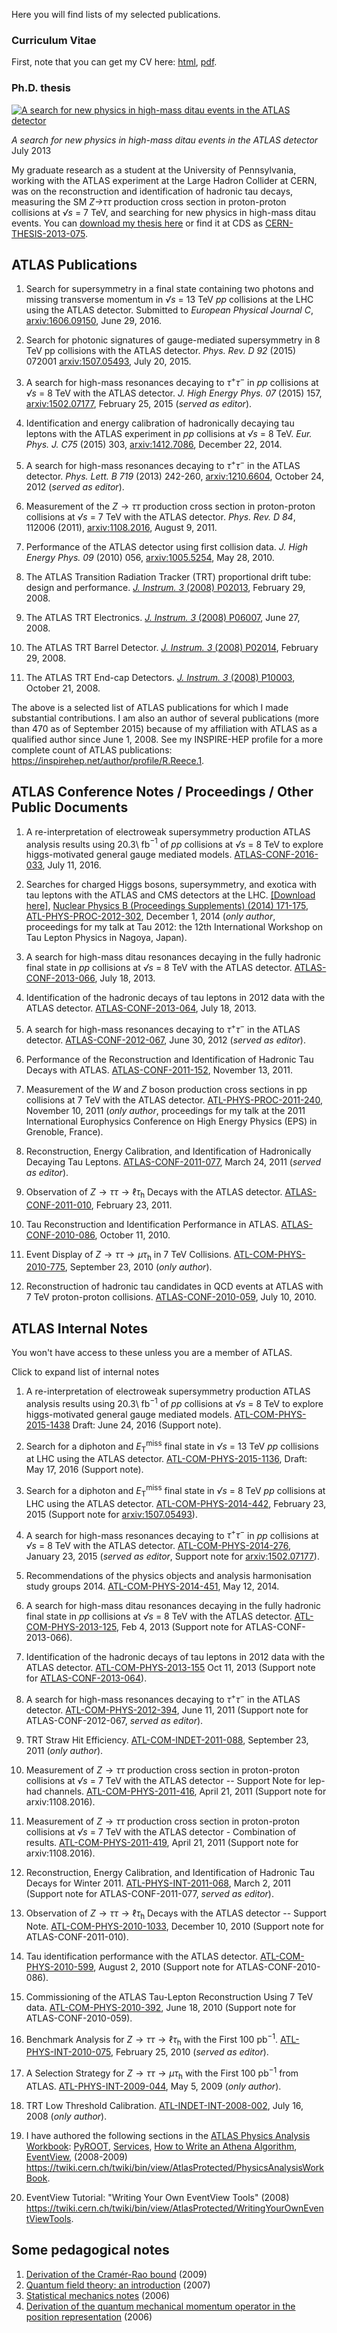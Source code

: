 
Here you will find lists of my selected publications.

### Curriculum Vitae

First, note that you can get my CV here: [html](../docs/Ryan_Reece_cv.html), [pdf](../docs/Ryan_Reece_cv.pdf).


### Ph.D. thesis

<a href="../docs/CERN-THESIS-2013-075.pdf"><img class="floatright" src="img/ryans-thesis-300.jpg" title="A search for new physics in high-mass ditau events in the ATLAS detector"/></a>

*A search for new physics in high-mass ditau events in the ATLAS detector*       
July 2013

My graduate research as a student at the University of Pennsylvania,
working with the ATLAS experiment at the Large Hadron Collider at CERN,
was on the reconstruction and identification of hadronic tau decays,
measuring the SM *Z&rarr;&tau;&tau;* production cross section in proton-proton collisions
at *&radic;s* = 7 TeV,
and searching for new physics in high-mass ditau events.
You can [download my thesis here](../docs/CERN-THESIS-2013-075.pdf)
or find it at CDS as [CERN-THESIS-2013-075](https://cds.cern.ch/record/1560836).


ATLAS Publications
-------------------------------------------------------------------------------

1.  Search for supersymmetry in a final state containing two photons and missing transverse momentum in
    *&radic;s* = 13 TeV $pp$ collisions at the LHC using the ATLAS detector.
    Submitted to *European Physical Journal C*,
    [arxiv:1606.09150](http://arxiv.org/abs/1606.09150),
    June 29, 2016.

1.  Search for photonic signatures of gauge-mediated supersymmetry in 8 TeV pp collisions with the ATLAS detector.
    *Phys. Rev. D 92* (2015) 072001
    [arxiv:1507.05493](http://arxiv.org/abs/1507.05493),
    July 20, 2015.

1.  A search for high-mass resonances decaying to $\tau^{+}\tau^{-}$
    in $pp$ collisions at *&radic;s* = 8 TeV with the ATLAS detector.
    *J. High Energy Phys. 07* (2015) 157,
    [arxiv:1502.07177](http://arxiv.org/abs/1502.07177),
    February 25, 2015
    (*served as editor*).

1.  Identification and energy calibration of hadronically decaying tau leptons with the ATLAS experiment
    in $pp$ collisions at *&radic;s* = 8 TeV.
    *Eur. Phys. J. C75* (2015) 303,
    [arxiv:1412.7086](http://arxiv.org/abs/1412.7086),
    December 22, 2014.

1.  A search for high-mass resonances decaying to $\tau^{+}\tau^{-}$ in the ATLAS detector.
    *Phys. Lett. B 719* (2013) 242-260,
    [arxiv:1210.6604](http://arxiv.org/abs/1210.6604),
    October 24, 2012
    (*served as editor*).

1.  Measurement of the $Z\rightarrow\tau\tau$ production cross section in proton-proton collisions
    at *&radic;s* = 7 TeV with the ATLAS detector.
    *Phys. Rev. D 84*, 112006 (2011),
    [arxiv:1108.2016](http://arxiv.org/abs/1108.2016),
    August 9, 2011.

1.  Performance of the ATLAS detector using first collision data.
    *J. High Energy Phys. 09* (2010) 056,
    [arxiv:1005.5254](http://arxiv.org/abs/1005.5254),
    May 28, 2010.

1.  The ATLAS Transition Radiation Tracker (TRT) proportional drift tube: design and performance.
    [*J. Instrum. 3* (2008) P02013](http://iopscience.iop.org/1748-0221/3/02/P02013/),
    February 29, 2008.

1.  The ATLAS TRT Electronics.
    [*J. Instrum. 3* (2008) P06007](http://iopscience.iop.org/1748-0221/3/06/P06007/),
    June 27, 2008.

1.  The ATLAS TRT Barrel Detector.
    [*J. Instrum. 3* (2008) P02014](http://iopscience.iop.org/1748-0221/3/02/P02014/),
    February 29, 2008.

1.  The ATLAS TRT End-cap Detectors.
    [*J. Instrum. 3* (2008) P10003](http://iopscience.iop.org/1748-0221/3/10/P10003/),
    October 21, 2008.

The above is a selected list of ATLAS publications for which I made substantial contributions.
I am also an author of several publications (more than 470 as of September 2015)
because of my affiliation with ATLAS as a qualified author since June 1, 2008.
See my INSPIRE-HEP profile for a more complete count of ATLAS publications:
<https://inspirehep.net/author/profile/R.Reece.1>.


ATLAS Conference Notes / Proceedings / Other Public Documents 
-------------------------------------------------------------------------------

1.  A re-interpretation of electroweak supersymmetry production ATLAS analysis results using 20.3\ fb${}^{-1}$ of $pp$ collisions at *&radic;s* = 8 TeV to explore higgs-motivated general gauge mediated models.
    [ATLAS-CONF-2016-033](https://cds.cern.ch/record/2198316),
    July 11, 2016.

1.  Searches for charged Higgs bosons, supersymmetry, and exotica with tau leptons with the ATLAS and CMS detectors at the LHC.
    [\[Download here\]](pdf/2014.Reece.Searches-for-charged-Higgs-bosons-supersymmetry-and-exotica-with-tau-leptons.pdf),
    [Nuclear Physics B (Proceedings Supplements) (2014) 171-175](http://authors.elsevier.com/a/1Q7i-_Kxc8LXrj),
    [ATL-PHYS-PROC-2012-302](https://cds.cern.ch/record/1499581),
    December 1, 2014
    (*only author*,
    proceedings for my talk at Tau 2012: the 12th International
    Workshop on Tau Lepton Physics in Nagoya, Japan).

1.  A search for high-mass ditau resonances decaying in the fully hadronic final state in $pp$ collisions at *&radic;s* = 8 TeV with the ATLAS detector.
    [ATLAS-CONF-2013-066](https://cds.cern.ch/record/1562841),
    July 18, 2013.

1.  Identification of the hadronic decays of tau leptons in 2012 data with the ATLAS detector.
    [ATLAS-CONF-2013-064](https://cds.cern.ch/record/1562839),
    July 18, 2013.
 
1.  A search for high-mass resonances decaying to $\tau^{+}\tau^{-}$ in the ATLAS detector.
    [ATLAS-CONF-2012-067](https://atlas.web.cern.ch/Atlas/GROUPS/PHYSICS/CONFNOTES/ATLAS-CONF-2012-067/),
    June 30, 2012
    (*served as editor*).

    <!---
    A conference note for ICHEP 2012, documenting our search for hypothetical
    decays of new gauge bosons to $\tau^{+}\tau^{-}$ in the ATLAS detector using
    4.7\ fb${}^{-1}$ of intergrated luminosity at *&radic;s* = 7 TeV.
    $Z'$ bosons in the benchmark Sequential Standard Model with masses less
    than 1.3 TeV are excluded at the 95\% CL.
    -->

1.  Performance of the Reconstruction and Identification of Hadronic Tau Decays with ATLAS.
    [ATLAS-CONF-2011-152](https://atlas.web.cern.ch/Atlas/GROUPS/PHYSICS/CONFNOTES/ATLAS-CONF-2011-152/),
    November 13, 2011.

    <!---
    Documentation of the ATLAS tau reconstruction, 
    identification, and energy scale used for winter 2012 analyses.
    -->

1.  Measurement of the $W$ and $Z$ boson production cross sections in pp collisions at 7 TeV with the ATLAS detector.
    [ATL-PHYS-PROC-2011-240](https://cdsweb.cern.ch/record/1397821),
    November 10, 2011
    (*only author*,
    proceedings for my talk at the 2011 International Europhysics
    Conference on High Energy Physics (EPS) in Grenoble, France).

    <!---
    Proceedings for my talk at the 2011 International Europhysics
    Conference on High Energy Physics (EPS) in Grenoble, France. I
    presented results from measurements of the production cross sections
    of W and Z bosons in decays to electrons, muons, and taus, with the
    ATLAS detector, as well as precision measurmenets of the pT distributions
    of W and Z bosons.
    -->

1.  Reconstruction, Energy Calibration, and Identification of Hadronically Decaying Tau Leptons.
    [ATLAS-CONF-2011-077](https://atlas.web.cern.ch/Atlas/GROUPS/PHYSICS/CONFNOTES/ATLAS-CONF-2011-077/),
    March 24, 2011
    (*served as editor*).

    <!---
    Documentation of the ATLAS tau reconstruction,
    identification, and energy scale used for winter 2011 analyses (Moriond).
    -->

1.  Observation of $Z\rightarrow\tau\tau\rightarrow\ell\tau_\mathrm{h}$ Decays with the ATLAS detector.
    [ATLAS-CONF-2011-010](https://atlas.web.cern.ch/Atlas/GROUPS/PHYSICS/CONFNOTES/ATLAS-CONF-2011-010/),
    February 23, 2011.

    <!---
    A conference note reporting the first observation
    of $Z\rightarrow\tau\tau\rightarrow\ell\tau_\mathrm{h}$
    in ATLAS with the first $8.5\:\mathrm{pb}^{-1}$ collected in 2010.
    -->

1.  Tau Reconstruction and Identification Performance in ATLAS.
    [ATLAS-CONF-2010-086](https://atlas.web.cern.ch/Atlas/GROUPS/PHYSICS/CONFNOTES/ATLAS-CONF-2010-086/),
    October 11, 2010.

    <!---
    A conference note discussing further validation of the simulation of
    tau identification variables with data-Monte Carlo comparisons and the
    first measurements of the fake rate, using the first $244\:\mathrm{nb}^{-1}$
    collected in 2010.
    -->

1.  Event Display of $Z\rightarrow\tau\tau\rightarrow\mu\tau_\mathrm{h}$ in 7 TeV Collisions.
    [ATL-COM-PHYS-2010-775](https://cdsweb.cern.ch/record/1294050),
    September 23, 2010
    (*only author*).

    <!---
    An event display I made of one of the first
    $Z\rightarrow\tau\tau\rightarrow\mu\tau_\mathrm{h}$ events in 2010.
    -->

1.  Reconstruction of hadronic tau candidates in QCD events at ATLAS with 7 TeV proton-proton collisions.
    [ATLAS-CONF-2010-059](https://atlas.web.cern.ch/Atlas/GROUPS/PHYSICS/CONFNOTES/ATLAS-CONF-2010-059/),
    July 10, 2010.

    <!---
    A conference note discussing the validation of the simulation of tau 
    identification variables with data-Monte Carlo comparisons of the first
    collisions in ATLAS, using the first $15.6\:\mathrm{nb}^{-1}$ collected in 2010.
    -->


ATLAS Internal Notes
-------------------------------------------------------------------------------

You won't have access to these unless you are a member of ATLAS.

<div class="clickmore"><a id="link:atlas-internal-more" class="closed" onclick="toggle_more('atlas-internal-more')">Click to expand list of internal notes</a></div>
<div id="atlas-internal-more" class="more">

1.  A re-interpretation of electroweak supersymmetry production ATLAS analysis results using 20.3\ fb${}^{-1}$ of $pp$ collisions at *&radic;s* = 8 TeV to explore higgs-motivated general gauge mediated models.
    [ATL-COM-PHYS-2015-1438](https://cds.cern.ch/record/2109710)
    Draft: June 24, 2016
    (Support note).

1.  Search for a diphoton and $E_\mathrm{T}^\mathrm{miss}$ final state in *&radic;s* = 13 TeV $pp$ collisions at LHC using the ATLAS detector.
    [ATL-COM-PHYS-2015-1136](https://cds.cern.ch/record/2051527),
    Draft: May 17, 2016
    (Support note).

1.  Search for a diphoton and $E_\mathrm{T}^\mathrm{miss}$ final state in *&radic;s* = 8 TeV $pp$ collisions at LHC using the ATLAS detector.
    [ATL-COM-PHYS-2014-442](https://cds.cern.ch/record/1700554),
    February 23, 2015
    (Support note for [arxiv:1507.05493](http://arxiv.org/abs/1507.05493)).

1.  A search for high-mass resonances decaying to $\tau^{+}\tau^{-}$ in $pp$ collisions at *&radic;s* = 8 TeV with the ATLAS detector.
    [ATL-COM-PHYS-2014-276](https://cds.cern.ch/record/1694306),
    January 23, 2015
    (*served as editor*, Support note for [arxiv:1502.07177](http://arxiv.org/abs/1502.07177)).

1.  Recommendations of the physics objects and analysis harmonisation study groups 2014.
    [ATL-COM-PHYS-2014-451](https://cds.cern.ch/record/1700874),
    May 12, 2014.

1.  A search for high-mass ditau resonances decaying in the fully hadronic final state in $pp$ collisions at *&radic;s* = 8 TeV with the ATLAS detector.
    [ATL-COM-PHYS-2013-125](https://cds.cern.ch/record/1513211),
    Feb 4, 2013 (Support note for ATLAS-CONF-2013-066).

1.  Identification of the hadronic decays of tau leptons in 2012 data with the ATLAS detector.
    [ATL-COM-PHYS-2013-155](https://cds.cern.ch/record/1514539)
    Oct 11, 2013  (Support note for [ATLAS-CONF-2013-064](https://cds.cern.ch/record/1562839)).

1.  A search for high-mass resonances decaying to $\tau^{+}\tau^{-}$ in the ATLAS detector.
    [ATL-COM-PHYS-2012-394](https://cdsweb.cern.ch/record/1439018),
    June 11, 2011  (Support note for ATLAS-CONF-2012-067, *served as editor*).

1.  TRT Straw Hit Efficiency.
    [ATL-COM-INDET-2011-088](https://cdsweb.cern.ch/record/1384438),
    September 23, 2011
    (*only author*).

1.  Measurement of $Z\rightarrow\tau\tau$ production cross section in proton-proton collisions at *&radic;s* = 7 TeV with the ATLAS detector -- Support Note for lep-had channels.
    [ATL-COM-PHYS-2011-416](https://cdsweb.cern.ch/record/1346327),
    April 21, 2011  (Support note for arxiv:1108.2016).

1.  Measurement of $Z\rightarrow\tau\tau$ production cross section in proton-proton collisions at *&radic;s* = 7 TeV with the ATLAS detector - Combination of results.
    [ATL-COM-PHYS-2011-419](https://cdsweb.cern.ch/record/1346341),
    April 21, 2011  (Support note for arxiv:1108.2016).

1.  Reconstruction, Energy Calibration, and Identification of Hadronic Tau Decays for Winter 2011.
    [ATL-PHYS-INT-2011-068](https://cdsweb.cern.ch/record/1379848),
    March 2, 2011  (Support note for ATLAS-CONF-2011-077, *served as editor*).

1.  Observation of $Z\rightarrow\tau\tau\rightarrow\ell\tau_\mathrm{h}$ Decays with the ATLAS detector -- Support Note.
    [ATL-COM-PHYS-2010-1033](https://cdsweb.cern.ch/record/1313262),
    December 10, 2010  (Support note for ATLAS-CONF-2011-010).

1.  Tau identification performance with the ATLAS detector.
    [ATL-COM-PHYS-2010-599](https://cdsweb.cern.ch/record/1282386),
    August 2, 2010  (Support note for ATLAS-CONF-2010-086).

1.  Commissioning of the ATLAS Tau-Lepton Reconstruction Using 7 TeV data.
    [ATL-COM-PHYS-2010-392](https://cdsweb.cern.ch/record/1272929),
    June 18, 2010  (Support note for ATLAS-CONF-2010-059).

1.  Benchmark Analysis for $Z\rightarrow\tau\tau\rightarrow\ell\tau_\mathrm{h}$ with the First $100~\mathrm{pb}^{-1}$.
    [ATL-PHYS-INT-2010-075](https://cdsweb.cern.ch/record/1282947),
    February 25, 2010
    (*served as editor*).

1.  A Selection Strategy for $Z\rightarrow\tau\tau\rightarrow\mu\tau_\mathrm{h}$ with the First $100\:\mathrm{pb}^{-1}$ from ATLAS.
    [ATL-PHYS-INT-2009-044](http://cdsweb.cern.ch/record/1175202),
    May 5, 2009
    (*only author*).

1.  TRT Low Threshold Calibration.
    [ATL-INDET-INT-2008-002](http://cdsweb.cern.ch/record/1115417),
    July 16, 2008
    (*only author*).

1.  I have authored the following sections in the [ATLAS Physics Analysis Workbook](https://twiki.cern.ch/twiki/bin/view/AtlasProtected/PhysicsAnalysisWorkBook):
    [PyROOT](https://twiki.cern.ch/twiki/bin/view/AtlasProtected/PhysicsAnalysisWorkBookPyRootRel15),
    [Services](https://twiki.cern.ch/twiki/bin/view/AtlasProtected/PhysicsAnalysisWorkBookServicesRel15),
    [How to Write an Athena Algorithm](https://twiki.cern.ch/twiki/bin/view/AtlasProtected/PhysicsAnalysisWorkBookAlgorithmRel15),
    [EventView](https://twiki.cern.ch/twiki/bin/view/AtlasProtected/PhysicsAnalysisWorkBookEventViewRel15),
    (2008-2009)\
    <https://twiki.cern.ch/twiki/bin/view/AtlasProtected/PhysicsAnalysisWorkBook>.

1.  EventView Tutorial: "Writing Your Own EventView Tools" (2008)\
    <https://twiki.cern.ch/twiki/bin/view/AtlasProtected/WritingYourOwnEventViewTools>.

</div> <!-- end clickmore -->


Some pedagogical notes
-------------------------------------------------------------------------------

1.  [Derivation of the Cram&eacute;r-Rao bound](pdf/2009.Reece.Derivation-of-the-Cramer-Rao-Bound.pdf) (2009)
1.  [Quantum field theory: an introduction](pdf/2007.Reece.Quantum-Field-Theory-An-Introduction.pdf) (2007)
1.  [Statistical mechanics notes](pdf/2006.Reece.Statistical-Mechanics-Notes.pdf) (2006)
1.  [Derivation of the quantum mechanical momentum operator in the position representation](pdf/2006.Reece.Derivation-of-the-QM-momentum-operator.pdf) (2006)


